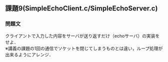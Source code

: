 ## 課題9(SimpleEchoClient.c/SimpleEchoServer.c)
### 問題文
クライアントで入力した内容をサーバが送り返すだけ（echoサーバ）の実装をせよ．  
※講義の課題の1回の通信でソケットを閉じてしまうものとは違い，ループ処理が出来るようにアレンジ．